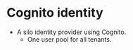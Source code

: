 # Cognito identity

* A silo identity provider using Cognito.
    * One user pool for all tenants. 
